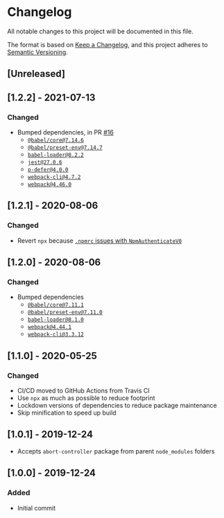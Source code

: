 # Changelog
All notable changes to this project will be documented in this file.

The format is based on [Keep a Changelog](https://keepachangelog.com/en/1.0.0/),
and this project adheres to [Semantic Versioning](https://semver.org/spec/v2.0.0.html).

## [Unreleased]

## [1.2.2] - 2021-07-13

### Changed

- Bumped dependencies, in PR [#16](https://github.com/compulim/p-defer-es5/pull/16)
   - [`@babel/core@7.14.6`](https://npmjs.com/package/@babel/core)
   - [`@babel/preset-env@7.14.7`](https://npmjs.com/package/@babel/preset-env)
   - [`babel-loader@8.2.2`](https://npmjs.com/package/babel-loader)
   - [`jest@27.0.6`](https://npmjs.com/package/jest)
   - [`p-defer@4.0.0`](https://npmjs.com/package/p-defer)
   - [`webpack-cli@4.7.2`](https://npmjs.com/package/webpack-cli)
   - [`webpack@4.46.0`](https://npmjs.com/package/webpack)

## [1.2.1] - 2020-08-06

### Changed

- Revert `npx` because [`.npmrc` issues with `NpmAuthenticateV0`](https://github.com/microsoft/azure-pipelines-tasks/issues/13265)

## [1.2.0] - 2020-08-06

### Changed

- Bumped dependencies
   - [`@babel/core@7.11.1`](https://npmjs.com/package/@babel/core)
   - [`@babel/preset-env@7.11.0`](https://npmjs.com/package/@babel/preset-env)
   - [`babel-loader@8.1.0`](https://npmjs.com/package/babel-loader)
   - [`webpack@4.44.1`](https://npmjs.com/package/webpack)
   - [`webpack-cli@3.3.12`](https://npmjs.com/package/webpack-cli)

## [1.1.0] - 2020-05-25

### Changed

- CI/CD moved to GitHub Actions from Travis CI
- Use `npx` as much as possible to reduce footprint
- Lockdown versions of dependencies to reduce package maintenance
- Skip minification to speed up build

## [1.0.1] - 2019-12-24

- Accepts `abort-controller` package from parent `node_modules` folders

## [1.0.0] - 2019-12-24

### Added

- Initial commit

